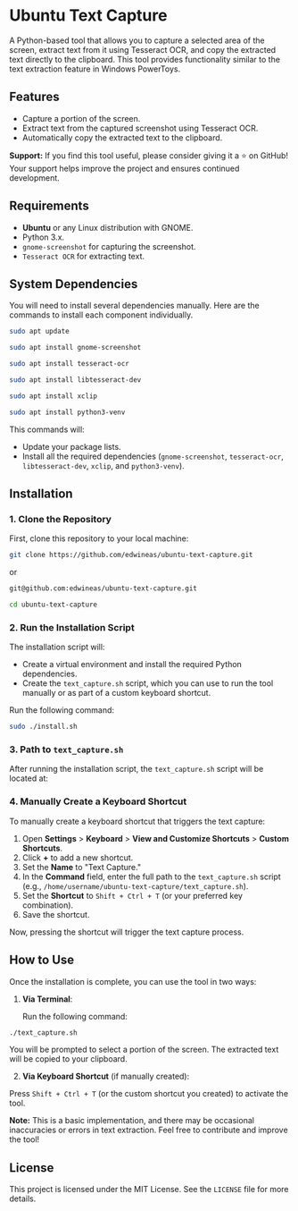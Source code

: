 # Ubuntu Text Capture

A Python-based tool that allows you to capture a selected area of the screen, extract text from it using Tesseract OCR, and copy the extracted text directly to the clipboard. This tool provides functionality similar to the text extraction feature in Windows PowerToys.

## Features

- Capture a portion of the screen.
- Extract text from the captured screenshot using Tesseract OCR.
- Automatically copy the extracted text to the clipboard.

**Support:** If you find this tool useful, please consider giving it a ⭐ on GitHub! Your support helps improve the project and ensures continued development.


## Requirements

- **Ubuntu** or any Linux distribution with GNOME.
- Python 3.x.
- `gnome-screenshot` for capturing the screenshot.
- `Tesseract OCR` for extracting text.

## System Dependencies

You will need to install several dependencies manually. Here are the commands to install each component individually.

```bash
sudo apt update 
```
```bash
sudo apt install gnome-screenshot
```
```bash
sudo apt install tesseract-ocr 
```
```bash
sudo apt install libtesseract-dev
```
```bash
sudo apt install xclip
```
```bash
sudo apt install python3-venv
```


This commands will:
- Update your package lists.
- Install all the required dependencies (`gnome-screenshot`, `tesseract-ocr`, `libtesseract-dev`, `xclip`, and `python3-venv`).


## Installation

### 1. Clone the Repository

First, clone this repository to your local machine:

```bash
git clone https://github.com/edwineas/ubuntu-text-capture.git
```
or

```bash
git@github.com:edwineas/ubuntu-text-capture.git
```

```bash
cd ubuntu-text-capture
```


### 2. Run the Installation Script

The installation script will:
- Create a virtual environment and install the required Python dependencies.
- Create the `text_capture.sh` script, which you can use to run the tool manually or as part of a custom keyboard shortcut.

Run the following command:

```bash
sudo ./install.sh
```

### 3. Path to `text_capture.sh`

After running the installation script, the `text_capture.sh` script will be located at:

### 4. Manually Create a Keyboard Shortcut

To manually create a keyboard shortcut that triggers the text capture:

1. Open **Settings** > **Keyboard** > **View and Customize Shortcuts** > **Custom Shortcuts**.
2. Click **+** to add a new shortcut.
3. Set the **Name** to "Text Capture."
4. In the **Command** field, enter the full path to the `text_capture.sh` script (e.g., `/home/username/ubuntu-text-capture/text_capture.sh`).
5. Set the **Shortcut** to `Shift + Ctrl + T` (or your preferred key combination).
6. Save the shortcut.

Now, pressing the shortcut will trigger the text capture process.

## How to Use

Once the installation is complete, you can use the tool in two ways:

1. **Via Terminal**:
   
   Run the following command:

```bash
./text_capture.sh
```
You will be prompted to select a portion of the screen. The extracted text will be copied to your clipboard.

2. **Via Keyboard Shortcut** (if manually created):

Press `Shift + Ctrl + T` (or the custom shortcut you created) to activate the tool.

**Note:** This is a basic implementation, and there may be occasional inaccuracies or errors in text extraction. Feel free to contribute and improve the tool!


## License

This project is licensed under the MIT License. See the `LICENSE` file for more details.


